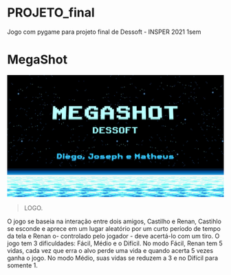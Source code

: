 # PROJETO_final
Jogo com pygame para projeto final de Dessoft - INSPER 2021 1sem

# MegaShot
![alt text](https://github.com/josephkneto/referencia/blob/master/logo.megashot.png)
> LOGO.



O jogo se baseia na interação entre dois amigos, Castilho e Renan, Castihlo se esconde e aprece em um lugar aleatório por um curto período de tempo da tela e Renan o- controlado pelo jogador - deve acertá-lo com um tiro. O jogo tem 3 dificuldades: Fácil, Médio e o Difícil. No modo Fácil, Renan tem 5 vidas, cada vez que erra o alvo perde uma vida e quando acerta 5 vezes ganha o jogo. No modo Médio, suas vidas se reduzem a 3 e no Difícil para somente 1.
